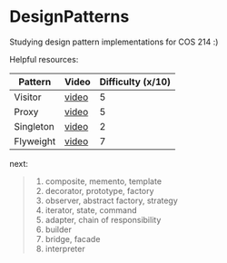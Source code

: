 # DesignPatterns
Studying design pattern implementations for COS 214 :)

Helpful resources:

| Pattern | Video | Difficulty (x/10) | 
| ----------- | ----------- | ----------- |
| Visitor | [video](https://www.youtube.com/watch?v=DZPJdq4JfWE)| 5
| Proxy | [video](https://www.youtube.com/watch?v=NwaabHqPHeM) | 5
| Singleton | [video](https://www.youtube.com/watch?v=hUE_j6q0LTQ) | 2
| Flyweight | [video](https://www.youtube.com/watch?v=jAv2ZrTBXso) | 7

next:
> 1) composite, memento, template </br>
> 2) decorator, prototype, factory </br>
> 3) observer, abstract factory, strategy </br>
> 4) iterator, state, command </br>
> 5) adapter, chain of responsibility </br>
> 6) builder </br>
> 7) bridge, facade </br>
> 8) interpreter </br>

